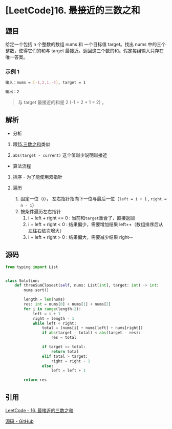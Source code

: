 # [LeetCode]16. 最接近的三数之和

## 题目

给定一个包括 n 个整数的数组 nums 和 一个目标值 target。找出 nums 中的三个整数，使得它们的和与 target 最接近。返回这三个数的和。假定每组输入只存在唯一答案。

### 示例 1

```bash
输入：nums = [-1,2,1,-4], target = 1

输出：2
```

> 与 target 最接近的和是 2 (-1 + 2 + 1 = 2) 。

## 解析

- 分析

1. 跟[15.三数之和](https://www.cnblogs.com/WilsonPan/p/14435168.html)类似

2. `abs(target - current)` 这个值越少说明越接近

- 算法流程

1. 排序 - 为了能使用双指针

2. 遍历
   1. 固定一位（i）， 左右指针指向下一位与最后一位（`left = i + 1` , `right = n - 1`）
   2. 按条件遍历左右指针
      1. i + left + right == 0 : 当前和`target`重合了，直接返回
      2. i + left + right < 0  : 结果偏少，需要增加结果 left++（数组排序后从左往右依次增大）
      3. i + left + right > 0  : 结果偏大，需要减少结果 right--

## 源码

```py
from typing import List


class Solution:
    def threeSumClosest(self, nums: List[int], target: int) -> int:
        nums.sort()

        length = len(nums)
        res: int = nums[0] + nums[1] + nums[2]
        for i in range(length-2):
            left = i + 1
            right = length - 1
            while left < right:
                total = (nums[i] + nums[left] + nums[right])
                if abs(target - total) < abs(target - res):
                    res = total

                if target == total:
                    return total
                elif total > target:
                    right = right - 1
                else:
                    left = left + 1

        return res
```

## 引用

[LeetCode - 16. 最接近的三数之和](https://leetcode-cn.com/problems/3sum-closest)

[源码 - GitHub](https://github.com/WilsonPan/leetcode/blob/main/16.%E6%9C%80%E6%8E%A5%E8%BF%91%E7%9A%84%E4%B8%89%E6%95%B0%E4%B9%8B%E5%92%8C.py)

